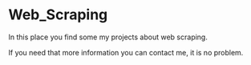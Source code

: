 # Web_Scraping

In this place you find some my projects about web scraping.

If you need that more information you can contact me, it is no problem.
